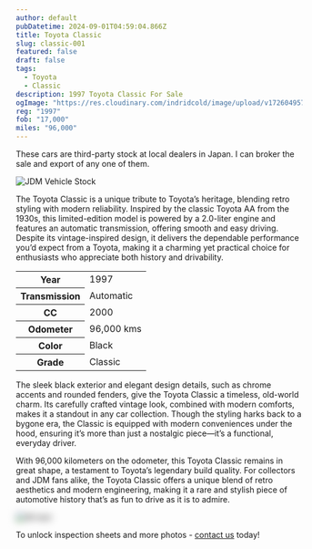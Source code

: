 ```yaml
---
author: default
pubDatetime: 2024-09-01T04:59:04.866Z
title: Toyota Classic
slug: classic-001
featured: false
draft: false
tags:
  - Toyota
  - Classic
description: 1997 Toyota Classic For Sale
ogImage: "https://res.cloudinary.com/indridcold/image/upload/v1726049576/arjmfqbzwkrm7amq3gst.webp"
reg: "1997"
fob: "17,000"
miles: "96,000"
---
```

These cars are third-party stock at local dealers in Japan. I can broker the sale and export of any one of them.

![JDM Vehicle Stock](https://res.cloudinary.com/indridcold/image/upload/v1726049576/arjmfqbzwkrm7amq3gst.webp)

The Toyota Classic is a unique tribute to Toyota’s heritage, blending retro styling with modern reliability. Inspired by the classic Toyota AA from the 1930s, this limited-edition model is powered by a 2.0-liter engine and features an automatic transmission, offering smooth and easy driving. Despite its vintage-inspired design, it delivers the dependable performance you’d expect from a Toyota, making it a charming yet practical choice for enthusiasts who appreciate both history and drivability.

<table>
  <tr>
    <th>Year</th>
    <td>1997</td>
  </tr>
  <tr>
    <th>Transmission</th>
    <td>Automatic</td>
  </tr>
  <tr>
    <th>CC</th>
    <td>2000</td>
  </tr>
    <tr>
    <th>Odometer</th>
    <td>96,000 kms</td>
  </tr>
      <tr>
    <th>Color</th>
    <td>Black</td>
  </tr>
      <tr>
    <th>Grade</th>
    <td>Classic</td>
</table>

The sleek black exterior and elegant design details, such as chrome accents and rounded fenders, give the Toyota Classic a timeless, old-world charm. Its carefully crafted vintage look, combined with modern comforts, makes it a standout in any car collection. Though the styling harks back to a bygone era, the Classic is equipped with modern conveniences under the hood, ensuring it’s more than just a nostalgic piece—it’s a functional, everyday driver.

With 96,000 kilometers on the odometer, this Toyota Classic remains in great shape, a testament to Toyota’s legendary build quality. For collectors and JDM fans alike, the Toyota Classic offers a unique blend of retro aesthetics and modern engineering, making it a rare and stylish piece of automotive history that’s as fun to drive as it is to admire.
                          
<img src="https://res.cloudinary.com/indridcold/image/upload/v1725784389/JDM/mol3ngb4ma2yy1rxgwj8.webp" alt="Alt text" style="filter: blur(7px);">

To unlock inspection sheets and more photos - [contact us](../../contact) today!